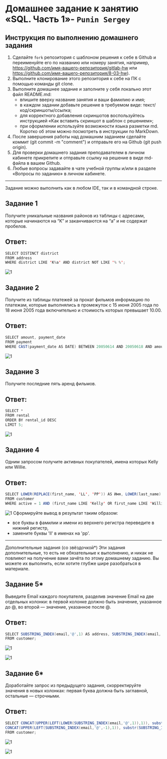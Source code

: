 # Домашнее задание к занятию «SQL. Часть 1»- `Punin Sergey`

## Инструкция по выполнению домашнего задания
1. Сделайте `fork` репозитория c шаблоном решения к себе в Github и переименуйте его по названию или номеру занятия, например, https://github.com/имя-вашего-репозитория/gitlab-hw или https://github.com/имя-вашего-репозитория/8-03-hw).
2. Выполните клонирование этого репозитория к себе на ПК с помощью команды git clone.
3. Выполните домашнее задание и заполните у себя локально этот файл README.md:
   - впишите вверху название занятия и ваши фамилию и имя;
   - в каждом задании добавьте решение в требуемом виде: текст/код/скриншоты/ссылка;
   - для корректного добавления скриншотов воспользуйтесь инструкцией «Как вставить скриншот в шаблон с решением»;
   - при оформлении используйте возможности языка разметки md. Коротко об этом можно посмотреть в инструкции по MarkDown.
4. После завершения работы над домашним заданием сделайте коммит (git commit -m "comment") и отправьте его на Github (git push origin).
5. Для проверки домашнего задания преподавателем в личном кабинете прикрепите и отправьте ссылку на решение в виде md-файла в вашем Github.
6. Любые вопросы задавайте в чате учебной группы и/или в разделе «Вопросы по заданию» в личном кабинете.

---

Задание можно выполнить как в любом IDE, так и в командной строке.

## Задание 1
Получите уникальные названия районов из таблицы с адресами, которые начинаются на “K” и заканчиваются на “a” и не содержат пробелов.
## Ответ:
```java
SELECT DISTINCT district
FROM address
WHERE district LIKE 'K%a' AND district NOT LIKE '% %';
```
![1](https://github.com/Sawyer086/12_03/blob/main/DZ/1.jpg)
## Задание 2
Получите из таблицы платежей за прокат фильмов информацию по платежам, которые выполнялись в промежуток с 15 июня 2005 года по 18 июня 2005 года включительно и стоимость которых превышает 10.00.
## Ответ:
```java
SELECT amount, payment_date
FROM payment
WHERE CAST(payment_date AS DATE) BETWEEN 20050614 AND 20050618 AND amount > 10.00;
```
![1](https://github.com/Sawyer086/12_03/blob/main/DZ/2.jpg)
## Задание 3
Получите последние пять аренд фильмов.
## Ответ:
```java
SELECT *
FROM rental
ORDER BY rental_id DESC
LIMIT 5;
```
![1](https://github.com/Sawyer086/12_03/blob/main/DZ/3.jpg)
## Задание 4
Одним запросом получите активных покупателей, имена которых Kelly или Willie.
## Ответ:
```java
SELECT LOWER(REPLACE(first_name, 'LL', 'PP')) AS Имя, LOWER(last_name) AS Фамилия
FROM customer
WHERE active = 1 AND (first_name LIKE 'Kelly' OR first_name LIKE 'Willie');
```
![1](https://github.com/Sawyer086/12_03/blob/main/DZ/4.jpg)
Сформируйте вывод в результат таким образом:

- все буквы в фамилии и имени из верхнего регистра переведите в нижний регистр,
- замените буквы 'll' в именах на 'pp'.

---

Дополнительные задания (со звёздочкой*)
Эти задания дополнительные, то есть не обязательные к выполнению, и никак не повлияют на получение вами зачёта по этому домашнему заданию. Вы можете их выполнить, если хотите глубже шире разобраться в материале.

## Задание 5*
Выведите Email каждого покупателя, разделив значение Email на две отдельных колонки: в первой колонке должно быть значение, указанное до @, во второй — значение, указанное после @.
## Ответ:
```java
SELECT SUBSTRING_INDEX(email,'@',1) AS address, SUBSTRING_INDEX(email,'@',-1) AS domen
FROM customer;
```
![1](https://github.com/Sawyer086/12_03/blob/main/DZ/5.jpg)

![1](https://github.com/Sawyer086/12_03/blob/main/DZ/5.1.jpg)
## Задание 6*
Доработайте запрос из предыдущего задания, скорректируйте значения в новых колонках: первая буква должна быть заглавной, остальные — строчными.
## Ответ:
```java
SELECT CONCAT(UPPER(LEFT(LOWER(SUBSTRING_INDEX(email,'@',1)),1)), substr(LOWER(SUBSTRING_INDEX(email,'@',1)), 2)) AS address, 
CONCAT(UPPER(LEFT(SUBSTRING_INDEX(email,'@',-1),1)), substr(SUBSTRING_INDEX(email,'@',-1), 2)) AS domen
FROM customer;
```
![1](https://github.com/Sawyer086/12_03/blob/main/DZ/6.jpg)

![1](https://github.com/Sawyer086/12_03/blob/main/DZ/6.1.jpg)
